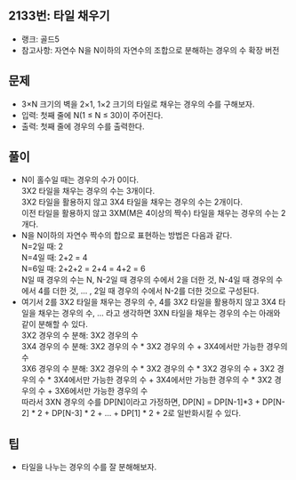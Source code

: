 <h2>2133번: 타일 채우기</h2>
<ul>
  <li>랭크: 골드5</li>
  <li>참고사항: 자연수 N을 N이하의 자연수의 조합으로 분해하는 경우의 수 확장 버전</li>
</ul>
<h2>문제</h2>
<ul>
  <li>3×N 크기의 벽을 2×1, 1×2 크기의 타일로 채우는 경우의 수를 구해보자.</li>
  <li>입력: 첫째 줄에 N(1 ≤ N ≤ 30)이 주어진다.</li>
  <li>출력: 첫째 줄에 경우의 수를 출력한다.</li>
</ul>
<h2>풀이</h2>
<ul>
  <li>N이 홀수일 때는 경우의 수가 0이다.<br>
    3X2 타일을 채우는 경우의 수는 3개이다.<br>
    3X2 타일을 활용하지 않고 3X4 타일을 채우는 경우의 수는 2개이다.<br>
    이전 타일을 활용하지 않고 3XM(M은 4이상의 짝수) 타일을 채우는 경우의 수는 2개다.</li>

  <li>N을 N이하의 자연수 짝수의 합으로 표현하는 방법은 다음과 같다.<br>
    N=2일 때: 2<br>
    N=4일 때: 2+2 = 4<br>
    N=6일 때: 2+2+2 = 2+4 = 4+2 = 6<br>
    N일 때 경우의 수는 N, N-2일 때 경우의 수에서 2을 더한 것, N-4일 때 경우의 수에서 4를 더한 것, ... , 2일 때 경우의 수에서 N-2를 더한 것으로 구성된다.</li>

  <li>여기서 2를 3X2 타일을 채우는 경우의 수, 4를 3X2 타일을 활용하지 않고 3X4 타일을 채우는 경우의 수, ... 라고 생각하면 3XN 타일을 채우는 경우의 수는 아래와 같이 분해할 수 있다.<br>
    3X2 경우의 수 분해: 3X2 경우의 수<br>
    3X4 경우의 수 분해: 3X2 경우의 수 * 3X2 경우의 수 + 3X4에서만 가능한 경우의 수<br>
    3X6 경우의 수 분해: 3X2 경우의 수 * 3X2 경우의 수 * 3X2 경우의 수 + 3X2 경우의 수 * 3X4에서만 가능한 경우의 수 + 3X4에서만 가능한 경우의 수 * 3X2 경우의 수 + 3X6에서만 가능한 경우의 수<br>
    따라서 3XN 경우의 수를 DP[N]이라고 가정하면, DP[N] = DP[N-1]*3 + DP[N-2] * 2 + DP[N-3] * 2 + ... + DP[1] * 2 + 2로 일반화시킬 수 있다.</li>
</ul>
<h2>팁</h2>
<ul>
  <li>타일을 나누는 경우의 수를 잘 분해해보자.</li>
</ul>
